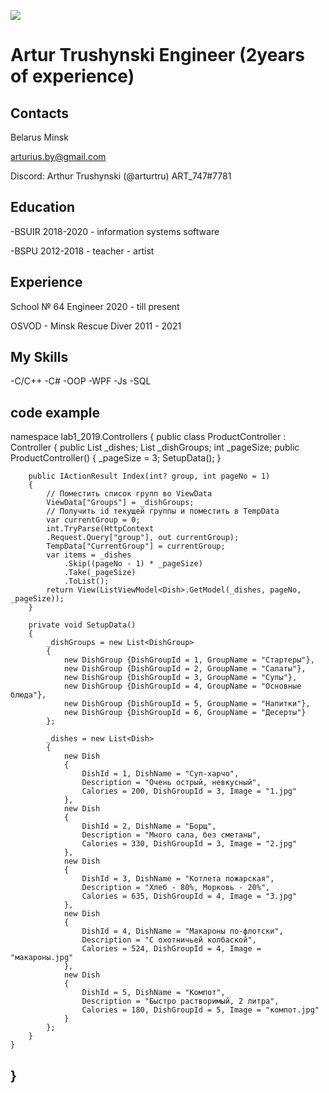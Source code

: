 
![](https://i.postimg.cc/N0Y8gY85/image.jpg)

Artur Trushynski Engineer (2years of experience)
=============================

Contacts
-------- 
Belarus
Minsk

arturius.by@gmail.com

Discord:
Arthur Trushynski (@arturtru)
ART_747#7781

Education 
---------

-BSUIR 2018-2020 - information systems software

-BSPU 2012-2018 - teacher - artist

Experience
----------
School № 64 
Engineer
2020 - till present

OSVOD - Minsk
Rescue Diver
2011 - 2021

My Skills
----------
-C/C++
-C#
-OOP
-WPF
-Js
-SQL


code example
------------
namespace lab1_2019.Controllers
{
    public class ProductController : Controller
    {
        public List<Dish> _dishes;
        List<DishGroup> _dishGroups;
        int _pageSize;
        public ProductController()
        {
            _pageSize = 3;
            SetupData();
        }

        public IActionResult Index(int? group, int pageNo = 1)
        {
            // Поместить список групп во ViewData
            ViewData["Groups"] = _dishGroups;
            // Получить id текущей группы и поместить в TempData
            var currentGroup = 0;
            int.TryParse(HttpContext
            .Request.Query["group"], out currentGroup);
            TempData["CurrentGroup"] = currentGroup;
            var items = _dishes
                .Skip((pageNo - 1) * _pageSize)
                .Take(_pageSize)
                .ToList();
            return View(ListViewModel<Dish>.GetModel(_dishes, pageNo, _pageSize));
        }

        private void SetupData()
        {
            _dishGroups = new List<DishGroup>
            {
                new DishGroup {DishGroupId = 1, GroupName = "Стартеры"},
                new DishGroup {DishGroupId = 2, GroupName = "Салаты"},
                new DishGroup {DishGroupId = 3, GroupName = "Супы"},
                new DishGroup {DishGroupId = 4, GroupName = "Основные блюда"},
                new DishGroup {DishGroupId = 5, GroupName = "Напитки"},
                new DishGroup {DishGroupId = 6, GroupName = "Десерты"}
            };

            _dishes = new List<Dish>
            {
                new Dish
                {
                    DishId = 1, DishName = "Суп-харчо",
                    Description = "Очень острый, невкусный",
                    Calories = 200, DishGroupId = 3, Image = "1.jpg"
                },
                new Dish
                {
                    DishId = 2, DishName = "Борщ",
                    Description = "Много сала, без сметаны",
                    Calories = 330, DishGroupId = 3, Image = "2.jpg"
                },
                new Dish
                {
                    DishId = 3, DishName = "Котлета пожарская",
                    Description = "Хлеб - 80%, Морковь - 20%",
                    Calories = 635, DishGroupId = 4, Image = "3.jpg"
                },
                new Dish
                {
                    DishId = 4, DishName = "Макароны по-флотски",
                    Description = "С охотничьей колбаской",
                    Calories = 524, DishGroupId = 4, Image = "макароны.jpg"
                },
                new Dish
                {
                    DishId = 5, DishName = "Компот",
                    Description = "Быстро растворимый, 2 литра",
                    Calories = 180, DishGroupId = 5, Image = "компот.jpg"
                }
            };
        }
    }
}
-----------------------------------------------------------------------------------
